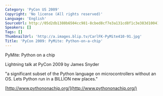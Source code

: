 ```yaml
---
Category: 'PyCon US 2009'
Copyright: 'No license (All rights reserved)'
Language: 'English'
SourceUrl: http://05d2db1380b6504cc981-8cbed8cf7e3a131cd8f1c3e383d10041.r93.cf2.rackcdn.com/pycon-us-2009/136_pycon-2009-pymite-python-on-a-chip.flv
Speakers: []
Tags: []
ThumbnailUrl: 'http://a.images.blip.tv/CarlFK-PyMite410-91.jpg'
Title: 'PyCon 2009: PyMite: Python-on-a-chip'
---
```

PyMite: Python on a chip

  
Lightning talk at PyCon 2009 by James Snyder

  
"a significant subset of the Python language on microcontrollers without an
OS. Lets Python run in a BILLION new places."

  
[http://www.pythononachip.org/](http://www.pythononachip.org/)
